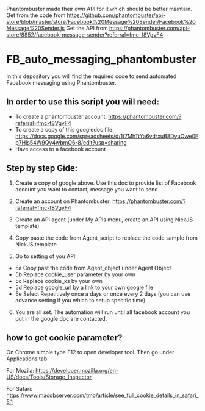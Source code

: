 Phantombuster made their own API for it which should be better maintain.
Get from the code from https://github.com/phantombuster/api-store/blob/master/store/Facebook%20Message%20Sender/Facebook%20Message%20Sender.js
Get the API from https://phantombuster.com/api-store/8852/facebook-message-sender?referral=fmc-f8VgvF4 


# FB_auto_messaging_phantombuster
In this depository you will find the required code to send automated Facebook messaging using Phantombuster.

## In order to use this script you will need:
- To create a phantombuster account: https://phantombuster.com/?referral=fmc-f8VgvF4 
- To create a copy of this googledoc file: https://docs.google.com/spreadsheets/d/1t7MhTtYa6vdrxuB8DyuOwe0Fp7Hjs54W9Qv4wbmO6-8/edit?usp=sharing
- Have access to a facebook account

## Step by step Gide:
1. Create a copy of google above. Use this doc to provide list of Facebook account you want to contact, message you want to send

2. Create an account on Phantombuster: https://phantombuster.com/?referral=fmc-f8VgvF4 

3. Create an API agent (under My APIs menu, create an API using NickJS template)

4. Copy paste the code from Agent_script to replace the code sample from NickJS template

5. Go to setting of you API:

  * 5a Copy past the code from Agent_object under Agent Object
  * 5b Replace cookie_user parameter by your own
  * 5c Replace cookie_xs by your own
  * 5d  Replace google_url by a link to your own google file
  * 5e Select Repetitively once a days or once every 2 days (you can use advance setting if you which to setup specific time)
  
6. You are all set. The automation will run until all facebook account you put in the google doc are contacted.

## how to get cookie parameter?
On Chrome simple type F12 to open developer tool. Then go under Applications tab.

For Mozila: https://developer.mozilla.org/en-US/docs/Tools/Storage_Inspector

For Safari: https://www.macobserver.com/tmo/article/see_full_cookie_details_in_safari_5.1
